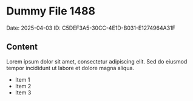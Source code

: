# Dummy File 1488

Date: 2025-04-03
ID: C5DEF3A5-30CC-4E1D-B031-E1274964A31F

## Content

Lorem ipsum dolor sit amet, consectetur adipiscing elit.
Sed do eiusmod tempor incididunt ut labore et dolore magna aliqua.

* Item 1
* Item 2
* Item 3

